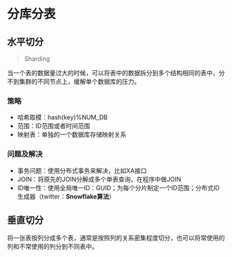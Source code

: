 # 分库分表

## 水平切分

> Sharding

当一个表的数据量过大的时候，可以将表中的数据拆分到多个结构相同的表中，分不到集群的不同节点上，缓解单个数据库的压力。

### 策略

- 哈希取模：hash(key)%NUM_DB
- 范围：ID范围或者时间范围
- 映射表：单独的一个数据库存储映射关系

### 问题及解决

- 事务问题：使用分布式事务来解决，比如XA接口
- JOIN：将原先的JOIN分解成多个单表查询，在程序中做JOIN
- ID唯一性：使用全局唯一ID：GUID；为每个分片制定一个ID范围；分布式ID生成器（twitter：**Snowflake算法**）

## 垂直切分

将一张表按列分成多个表，通常是按照列的关系密集程度切分，也可以将常使用的列和不常使用的列分到不同表中。

